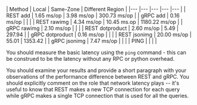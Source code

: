 
|  Method 	        | Local | Same-Zone |  Different Region 	|
|---	            |---	|---	    |---	                |---	|
|   REST add        | 1.65 ms/op  	|   3.98 ms/op	    |  300.73 ms/op	    |
|   gRPC add	    | 0.16 ms/op  	|   	    |    	|
|   REST rawimg	    | 4.34 ms/op 	|   10.45 ms.op    |  1180.22 ms/op 	|
|   gRPC rawimg 	| 2.10 ms/op    |   	    |   	|
|   REST dotproduct	| 2.60 ms/op  	|   5.49	    |   297.94 	|
|   gRPC dotproduct	| 0.16 ms/op  	|   	    |    	|
|   REST jsonimg	| 20.00 ms/op  	|   55.01	    |  1353.42	 	|
|   gRPC jsonimg	| 7.47 ms/op    |   	    |   	|
|   PING            |       |           |       |

You should measure the basic latency  using the `ping` command - this can be construed to be the latency without any RPC or python overhead.

You should examine your results and provide a short paragraph with your observations of the performance difference between REST and gRPC. You should explicitly comment on the role that network latency plays -- it's useful to know that REST makes a new TCP connection for each query while gRPC makes a single TCP connection that is used for all the queries.